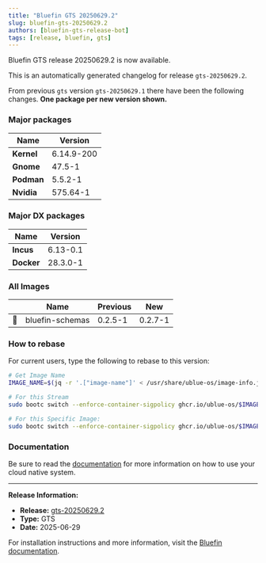 ```yaml
---
title: "Bluefin GTS 20250629.2"
slug: bluefin-gts-20250629.2
authors: [bluefin-gts-release-bot]
tags: [release, bluefin, gts]
---
```


Bluefin GTS release 20250629.2 is now available.

<!--truncate-->

This is an automatically generated changelog for release `gts-20250629.2`.

From previous `gts` version `gts-20250629.1` there have been the following changes. **One package per new version shown.**

### Major packages

| Name       | Version    |
| ---------- | ---------- |
| **Kernel** | 6.14.9-200 |
| **Gnome**  | 47.5-1     |
| **Podman** | 5.5.2-1    |
| **Nvidia** | 575.64-1   |

### Major DX packages

| Name       | Version  |
| ---------- | -------- |
| **Incus**  | 6.13-0.1 |
| **Docker** | 28.3.0-1 |

### All Images

|     | Name            | Previous | New     |
| --- | --------------- | -------- | ------- |
| 🔄  | bluefin-schemas | 0.2.5-1  | 0.2.7-1 |

### How to rebase

For current users, type the following to rebase to this version:

```bash
# Get Image Name
IMAGE_NAME=$(jq -r '.["image-name"]' < /usr/share/ublue-os/image-info.json)

# For this Stream
sudo bootc switch --enforce-container-sigpolicy ghcr.io/ublue-os/$IMAGE_NAME:gts

# For this Specific Image:
sudo bootc switch --enforce-container-sigpolicy ghcr.io/ublue-os/$IMAGE_NAME:gts-20250629.2
```

### Documentation

Be sure to read the [documentation](https://docs.projectbluefin.io/) for more information
on how to use your cloud native system.

---

**Release Information:**

- **Release:** [gts-20250629.2](https://github.com/ublue-os/bluefin/releases/tag/gts-20250629.2)
- **Type:** GTS
- **Date:** 2025-06-29

For installation instructions and more information, visit the [Bluefin documentation](https://docs.projectbluefin.io/).
